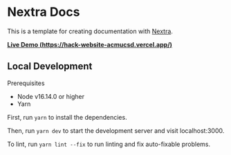 # Nextra Docs

This is a template for creating documentation with [Nextra](https://nextra.site).


[**Live Demo (https://hack-website-acmucsd.vercel.app/)**](https://hack-website-acmucsd.vercel.app/)

## Local Development

Prerequisites
- Node v16.14.0 or higher
- Yarn

First, run `yarn` to install the dependencies.

Then, run `yarn dev` to start the development server and visit localhost:3000.

To lint, run `yarn lint --fix` to run linting and fix auto-fixable problems.
